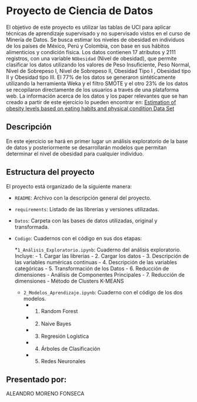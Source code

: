 # Proyecto de Ciencia de Datos
El objetivo de este proyecto es utilizar las tablas de UCI para aplicar técnicas de aprendizaje supervisado y no supervisado vistos en el curso de Minería de Datos. Se busca estimar los niveles de obesidad en individuos de los países de México, Perú y Colombia, con base en sus hábitos alimenticios y condición física. Los datos contienen 17 atributos y 2111 registros, con una variable `NObesidad` (Nivel de obesidad), que permite clasificar los datos utilizando los valores de Peso Insuficiente, Peso Normal, Nivel de Sobrepeso I, Nivel de Sobrepeso II, Obesidad Tipo I , Obesidad tipo II y Obesidad tipo III. El 77% de los datos se generaron sintéticamente utilizando la herramienta Weka y el filtro SMOTE y el otro 23% de los datos se recopilaron directamente de los usuarios a través de una plataforma web. La información acerca de los datos y los paper relevantes que se han creado a partir de este ejercicio lo pueden encontrar en: [ Estimation of obesity levels based on eating habits and physical condition Data Set ](https://archive.ics.uci.edu/ml/datasets/Estimation+of+obesity+levels+based+on+eating+habits+and+physical+condition+)

## Descripción
En este ejercicio se hará en primer lugar un análisis exploratorio de la base de datos y posteriormente se desarrollarán modelos que permitan determinar el nivel de obesidad para cualquier individuo.

## Estructura del proyecto
El proyecto está organizado de la siguiente manera: 

- `README`: Archivo con la descripción general del proyecto.

- `requirements`: Listado de las librerias y versiones utilizadas.

- `Datos`: Carpeta con las bases de datos utilizadas, original y transformada.

- `Codigo`: Cuadernos con el código en sus dos etapas:

  *`1_Análisis_Exploratorio.ipynb`: Cuaderno del análisis exploratorio. Incluye:
        - 1. Cargar las librerias
        - 2. Cargar los datos
        - 3. Descripción de las variables numéricas continuas
        - 4. Descripción de las variables categóricas
        - 5. Transformación de los Datos
        - 6. Reducción de dimensiones - Análisis de Componentes Principales
        - 7. Reducción de dimensiones - Método de Clusters K-MEANS

    * `2_Modelos_Aprendizaje.ipynb`: Cuaderno con el código de los dos modelos.
        - 1. Random Forest
        - 2. Naive Bayes
        - 3. Regresión Logística
        - 4. Árboles de Clasificación
        - 5. Redes Neuronales 

## Presentado por:
ALEANDRO MORENO FONSECA 
